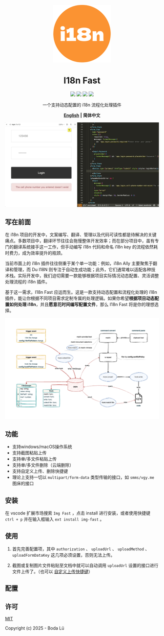 <div align="center">

[![](./assets/logo.png "logo")](https://github.com/lvboda/vscode-i18n-fast)

# I18n Fast

[![](https://badgen.net/badge/icon/github?icon=github&label)](https://github.com/lvboda/vscode-i18n-fast)  [![](https://badgen.net/github/license/lvboda/vscode-i18n-fast?color=green)](./LICENSE)  [![](https://badgen.net/vs-marketplace/i/lvboda.vscode-i18n-fast?color=red)](https://marketplace.visualstudio.com/items?itemName=lvboda.vscode-i18n-fast)  [![](https://badgen.net/vs-marketplace/v/lvboda.vscode-i18n-fast?color=pink)](https://marketplace.visualstudio.com/items?itemName=lvboda.vscode-i18n-fast)

一个支持动态配置的 i18n 流程化处理插件

[**English**](./README.md) **|** **简体中文**

</div>

![paste](./assets/paste.gif)

## 写在前面
在 i18n 项目的开发中，文案编写、翻译、管理以及代码可读性都是待解决的关键痛点。多数项目中，翻译环节往往会拖慢整体开发效率；而在部分项目中，虽有专门的翻译系统接手这一工作，但手动编写 i18n 代码和命名 i18n key 的流程依然耗时费力，成为效率提升的瓶颈。

当前市面上的 i18n 插件往往侧重于某个单一功能：例如，i18n Ally 主要聚焦于翻译和管理，而 Du I18N 则专注于自动生成功能；此外，它们通常难以适配各种技术栈。实际开发中，我们迫切需要一款能够根据项目实际情况动态配置、灵活调整处理流程的 i18n 插件。

基于这一需求，I18n Fast 应运而生。这是一款支持动态配置和流程化处理的 i18n 插件，能让你根据不同项目需求定制专属的处理逻辑。如果你希望**根据项目动态配置如何处理 i18n**，并且**愿意花时间编写配置文件**，那么 I18n Fast 将是你的理想选择。

![](./assets/flowchart.png "flowchart")

## 功能

- 支持windows/macOS操作系统
- 支持截图粘贴上传
- 支持单/多文件粘贴上传
- 支持单/多文件删除（云端删除）
- 支持自定义上传、删除快捷键
- 理论上支持一切以 `multipart/form-data` 类型传输的接口，如 `smms/vgy.me` 图床的接口

## 安装

在 vscode 扩展市场搜索 `Img Fast` ，点击 install 进行安装，或者使用快捷键 `ctrl + p` 并在输入框输入 `ext install img-fast` 。

## 使用

1. 首先完善配置项，其中 `authorization` 、 `uploadUrl` 、 `uploadMethod` 、`uploadFormDataKey` 这几项必须设置，否则无法上传。

2. 截图或复制图片文件粘贴至文档中就可以自动调用 `uploadUrl` 设置的接口进行文件上传了。（也可以 [自定义上传快捷键](#自定义命令快捷键)）

## 配置

## 许可

[MIT](./LICENSE)

Copyright (c) 2025 - Boda Lü